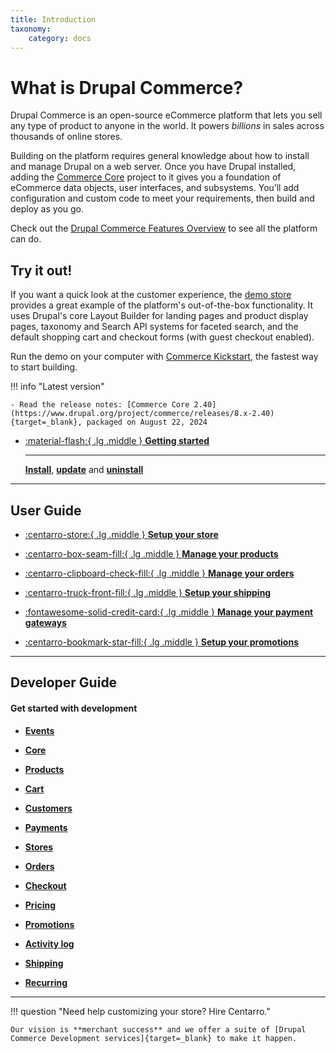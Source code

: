 ```yaml
---
title: Introduction
taxonomy:
    category: docs
---
```


# What is Drupal Commerce?

Drupal Commerce is an open-source eCommerce platform that lets you sell any type of product to anyone in the world. It powers _billions_ in sales across thousands of online stores.

Building on the platform requires general knowledge about how to install and manage Drupal on a web server. Once you have Drupal installed, adding the [Commerce Core](https://www.drupal.org/project/commerce) project to it gives you a foundation of eCommerce data objects, user interfaces, and subsystems. You’ll add configuration and custom code to meet your requirements, then build and deploy as you go.

Check out the [Drupal Commerce Features Overview](https://www.centarro.io/drupal-commerce/features) to see all the platform can do.

## Try it out!

If you want a quick look at the customer experience, the [demo store](https://commerce.demo.centarro.io) provides a great example of the platform's out-of-the-box functionality. It uses Drupal's core Layout Builder for landing pages and product display pages, taxonomy and Search API systems for faceted search, and the default shopping cart and checkout forms (with guest checkout enabled).

Run the demo on your computer with [Commerce Kickstart](https://www.drupal.org/project/commerce_kickstart), the fastest way to start building.

!!! info "Latest version"

    - Read the release notes: [Commerce Core 2.40](https://www.drupal.org/project/commerce/releases/8.x-2.40){target=_blank}, packaged on August 22, 2024

<div class="grid cards" markdown>

-   [:material-flash:{ .lg .middle } __Getting started__](./v2/getting-started)

    ---

    [__Install__](./v2/installation#installation), [__update__](./v2/installation#updating) and [__uninstall__](./v2/installation#uninstalling)

</div>

<hr>

## User Guide

<div class="grid cards icon-grid" markdown>

- [:centarro-store:{ .lg .middle }  __Setup your store__](./v2/user-guide/store-setup/)

- [:centarro-box-seam-fill:{ .lg .middle }  __Manage your products__](./v2/user-guide/products/)

- [:centarro-clipboard-check-fill:{ .lg .middle }  __Manage your orders__](./v2/user-guide/orders/)

- [:centarro-truck-front-fill:{ .lg .middle } __Setup your shipping__](./v2/user-guide/shipping/)

- [:fontawesome-solid-credit-card:{ .lg .middle }  __Manage your payment gateways__](./v2/user-guide/payments/)

- [:centarro-bookmark-star-fill:{ .lg .middle } __Setup your promotions__](./v2/user-guide/promotions/)

</div>

<hr>

## Developer Guide

#### Get started with development


<div class="grid cards three-grid" markdown>

  - [__Events__](./v2/developer-guide/events.md)

  - [__Core__](./v2/developer-guide/core/core)

  - [__Products__](./v2/developer-guide/products/getting-started)

  - [__Cart__](./v2/developer-guide/cart/cart-events.md)

  - [__Customers__](./v2/developer-guide/customers/getting-started.md)

  - [__Payments__](./v2/developer-guide/payments/getting-started.md)

  - [__Stores__](./v2/developer-guide/stores/getting-started.md)

  - [__Orders__](./v2/developer-guide/orders/getting-started.md)

  - [__Checkout__](./v2/developer-guide/checkout/checkout.md)

  - [__Pricing__](./v2/developer-guide/pricing/getting-started.md)

  - [__Promotions__](./v2/developer-guide/promotions/getting-started.md)

  - [__Activity log__](./v2/developer-guide/activity-log/getting-started.md)

  - [__Shipping__](./v2/developer-guide/shipping/getting-started.md)

  - [__Recurring__](./v2/developer-guide/recurring/getting-started.md)

</div>

<hr>

<!-- Drupal Commerce is the leading flexible eCommerce solution for Drupal,
powering over 50,000 online stores of all sizes.

If you are new to Drupal, start with [Drupal.org]{target=_blank} documentation on [Understanding Drupal]

[If you develop in Drupal 7, access documentation here for Commerce 1.x](./v1/getting-started.md)

[If you develop in Drupal 8, access documentation here for Commerce 2.x](./v2/getting-started.md)

Documentation is hosted on, and courtesy of [Platform.sh]{target=_blank}. -->

!!! question "Need help customizing your store? Hire Centarro."

    Our vision is **merchant success** and we offer a suite of [Drupal Commerce Development services]{target=_blank} to make it happen.

[Platform.sh]: https://platform.sh
[Drupal.org]: https://www.drupal.org
[Understanding Drupal]: https://www.drupal.org/docs/8/understanding-drupal-8
[Drupal Commerce Development services]: https://www.centarro.io
